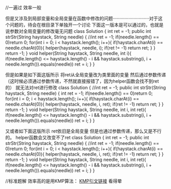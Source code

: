 //一遍过 效率一般

但是又涉及到局部变量和全局变量在函数中修改的问题····························对于这个问题的，待会在根目录下单独开一个讨论
下面这一版本是可以通过的，也就是说参数对全局变量的修改毫无问题
class Solution {
    int ret = -1;
    public int strStr(String haystack, String needle) {
    //int ret = -1;
    if(needle.length() == 0)return 0;
        for(int i = 0; i < haystack.length(); i++){
            if(haystack.charAt(i) == needle.charAt(0)){
                helper(haystack, needle, i);
                if(ret != -1)
                    return ret;
            }
        }
        return -1;
    }
    void helper(String haystack, String needle, int i){
        if(needle.length() <= haystack.length() - i && haystack.substring(i, i + needle.length()).equals(needle))
            ret = i;
    }
}

但是如果是如下面这版所示
将ret从全局变量改为类里面的变量 然后通过参数传递（这时候必须通过参数传递，不然就直接报错了，因为helper函数会找不到ret的）
就无法对ret进行修改
class Solution {
    //int ret = -1;
    public int strStr(String haystack, String needle) {
    int ret = -1;
    if(needle.length() == 0)return 0;
        for(int i = 0; i < haystack.length(); i++){
            if(haystack.charAt(i) == needle.charAt(0)){
                helper(haystack, needle, i, ret);
                if(ret != -1)
                    return ret;
            }
        }
        return -1;
    }
    void helper(String haystack, String needle, int i, int ret){
        if(needle.length() <= haystack.length() - i && haystack.substring(i, i + needle.length()).equals(needle))
            ret = i;
    }
}

又或者如下面这版所示
ret依旧是全局变量 但是也通过参数传递，那么又是不行的。
helper函数会又改变不了ret
class Solution {
    int ret = -1;
    public int strStr(String haystack, String needle) {
    //int ret = -1;
    if(needle.length() == 0)return 0;
        for(int i = 0; i < haystack.length(); i++){
            if(haystack.charAt(i) == needle.charAt(0)){
                helper(haystack, needle, i, ret);
                if(ret != -1)
                    return ret;
            }
        }
        return -1;
    }
    void helper(String haystack, String needle, int i, int ret){
        if(needle.length() <= haystack.length() - i && haystack.substring(i, i + needle.length()).equals(needle))
            ret = i;
    }
}

//标准题解 效率高的是用KMP算法：
[KMP引文链接](https://github.com/sunmiao0301/leetcode-master/blob/master/problems/0028.%E5%AE%9E%E7%8E%B0strStr.md)
看得晕
